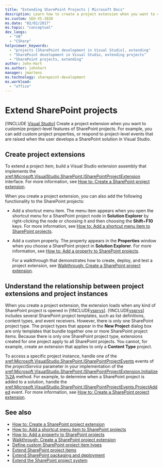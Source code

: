 ```yaml
---
title: "Extending SharePoint Projects | Microsoft Docs"
description: Learn how to create a project extension when you want to customize project-level features of SharePoint projects.
ms.custom: SEO-VS-2020
ms.date: "02/02/2017"
ms.topic: "conceptual"
dev_langs:
  - "VB"
  - "CSharp"
helpviewer_keywords:
  - "projects [SharePoint development in Visual Studio], extending"
  - "SharePoint development in Visual Studio, extending projects"
  - "SharePoint projects, extending"
author: John-Hart
ms.author: johnhart
manager: jmartens
ms.technology: sharepoint-development
ms.workload:
  - "office"
---
```

# Extend SharePoint projects

 [!INCLUDE [Visual Studio](~/includes/applies-to-version/vs-windows-only.md)]
  Create a project extension when you want to customize project-level features of SharePoint projects. For example, you can add custom project properties, or respond to project-level events that are raised when the user develops a SharePoint solution in Visual Studio.

## Create project extensions
 To extend a project item, build a Visual Studio extension assembly that implements the <xref:Microsoft.VisualStudio.SharePoint.ISharePointProjectExtension> interface. For more information, see [How to: Create a SharePoint project extension](../sharepoint/how-to-create-a-sharepoint-project-extension.md).

 When you create a project extension, you can also add the following functionality to the SharePoint projects:

- Add a shortcut menu item. The menu item appears when you  open the shortcut menu for a SharePoint project node in **Solution Explorer** by right-clicking the node or choosing it and then choosing the **Shift**+**F10** keys. For more information, see [How to: Add a shortcut menu item to SharePoint projects](../sharepoint/how-to-add-a-shortcut-menu-item-to-sharepoint-projects.md).

- Add a custom property. The property appears in the **Properties** window when you choose a SharePoint project in **Solution Explorer**. For more information, see [How to: Add a property to SharePoint projects](../sharepoint/how-to-add-a-property-to-sharepoint-projects.md).

  For a walkthrough that demonstrates how to create, deploy, and test a project extension, see [Walkthrough: Create a SharePoint project extension](../sharepoint/walkthrough-creating-a-sharepoint-project-extension.md).

## Understand the relationship between project extensions and project instances
 When you create a project extension, the extension loads when any kind of SharePoint project is opened in [!INCLUDE[vsprvs](../sharepoint/includes/vsprvs-md.md)]. [!INCLUDE[vsprvs](../sharepoint/includes/vsprvs-md.md)] includes several SharePoint project templates, such as list definitions, content types, and event receivers. However, there is only one SharePoint project type. The project types that appear in the **New Project** dialog box are only templates that bundle together one or more SharePoint project items. Because there is only one SharePoint project type, extensions created for one project apply to all SharePoint projects. You cannot, for example, create an extension that applies to only a **Content Type** project.

 To access a specific project instance, handle one of the <xref:Microsoft.VisualStudio.SharePoint.ISharePointProjectEvents> events of the *projectService* parameter in your implementation of the <xref:Microsoft.VisualStudio.SharePoint.ISharePointProjectExtension.Initialize%2A> method. For example, to determine when a SharePoint project is added to a solution, handle the <xref:Microsoft.VisualStudio.SharePoint.ISharePointProjectEvents.ProjectAdded> event. For more information, see [How to: Create a SharePoint project extension](../sharepoint/how-to-create-a-sharepoint-project-extension.md).

## See also
- [How to: Create a SharePoint project extension](../sharepoint/how-to-create-a-sharepoint-project-extension.md)
- [How to: Add a shortcut menu item to SharePoint projects](../sharepoint/how-to-add-a-shortcut-menu-item-to-sharepoint-projects.md)
- [How to: Add a property to SharePoint projects](../sharepoint/how-to-add-a-property-to-sharepoint-projects.md)
- [Walkthrough: Create a SharePoint project extension](../sharepoint/walkthrough-creating-a-sharepoint-project-extension.md)
- [Define custom SharePoint project item types](../sharepoint/defining-custom-sharepoint-project-item-types.md)
- [Extend SharePoint project items](../sharepoint/extending-sharepoint-project-items.md)
- [Extend SharePoint packaging and deployment](../sharepoint/extending-sharepoint-packaging-and-deployment.md)
- [Extend the SharePoint project system](../sharepoint/extending-the-sharepoint-project-system.md)

